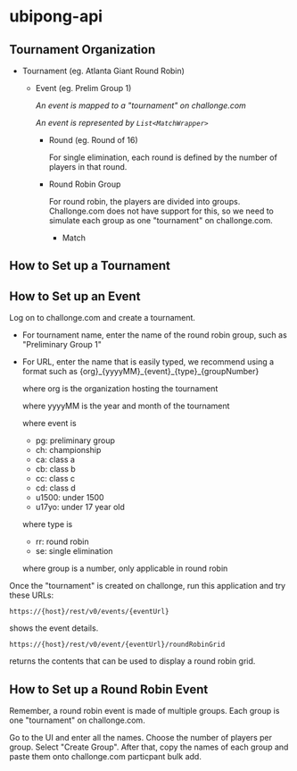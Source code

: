 # ubipong-api

## Tournament Organization

- Tournament (eg. Atlanta Giant Round Robin)

  - Event (eg. Prelim Group 1)

    *An event is mapped to a "tournament" on challonge.com*

    *An event is represented by `List<MatchWrapper>`*

    - Round (eg. Round of 16)

      For single elimination, each round is defined by the number of
      players in that round.

    - Round Robin Group

      For round robin, the players are divided into groups.  Challonge.com
      does not have support for this, so we need to simulate each group
      as one "tournament" on challonge.com.

      - Match

## How to Set up a Tournament

## How to Set up an Event

Log on to challonge.com and create a tournament.

- For tournament name, enter the name of the round robin group, such as
  "Preliminary Group 1"

- For URL, enter the name that is easily typed, we recommend using a format
  such as {org}\_{yyyyMM}\_{event}\_{type}\_{groupNumber}

  where org is the organization hosting the tournament

  where yyyyMM is the year and month of the tournament

  where event is

  - pg: preliminary group
  - ch: championship
  - ca: class a
  - cb: class b
  - cc: class c
  - cd: class d
  - u1500: under 1500
  - u17yo: under 17 year old

  where type is

  - rr: round robin
  - se: single elimination

  where group is a number, only applicable in round robin

Once the "tournament" is created on challonge, run this application
and try these URLs:

    https://{host}/rest/v0/events/{eventUrl}

shows the event details.

    https://{host}/rest/v0/event/{eventUrl}/roundRobinGrid

returns the contents that can be used to display a round robin grid.

<!-- and the UI.  Then go to the URL

    https://{host}/#/rr-grid?eventList=%5B%22{event}%22%5D

to view the round robin grid. -->

## How to Set up a Round Robin Event

Remember, a round robin event is made of multiple groups.  Each group is one
"tournament" on challonge.com.

Go to the UI and enter all the names.  Choose the number of players per group.
Select "Create Group".  After that, copy the names of each group and paste them
onto challonge.com particpant bulk add.
